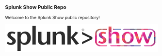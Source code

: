 ### Splunk Show Public Repo

Welcome to the Splunk Show public repository!

![Splunk Show Logo](./images/splunkshowlogo.png)
